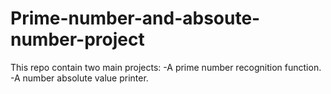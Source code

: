 # Prime-number-and-absoute-number-project
This repo contain two main projects:
  -A prime number recognition function.
  -A number absolute value printer.

